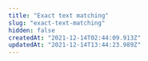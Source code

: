 ```yaml
---
title: "Exact text matching"
slug: "exact-text-matching"
hidden: false
createdAt: "2021-12-14T02:44:09.913Z"
updatedAt: "2021-12-14T13:44:23.989Z"
---
```


